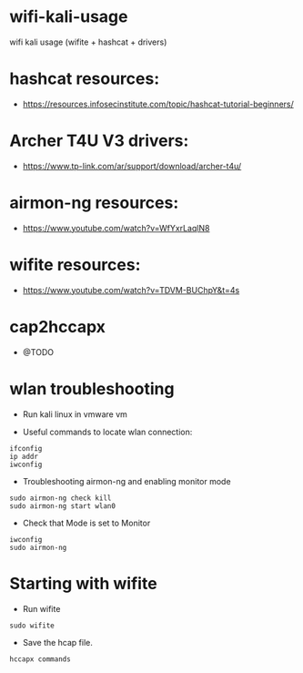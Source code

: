 # wifi-kali-usage
wifi kali usage (wifite + hashcat + drivers)

# hashcat resources:
- https://resources.infosecinstitute.com/topic/hashcat-tutorial-beginners/

# Archer T4U V3 drivers:
- https://www.tp-link.com/ar/support/download/archer-t4u/

# airmon-ng resources:
- https://www.youtube.com/watch?v=WfYxrLaqlN8

# wifite resources:
- https://www.youtube.com/watch?v=TDVM-BUChpY&t=4s

# cap2hccapx
- @TODO

# wlan troubleshooting
- Run kali linux in vmware vm

- Useful commands to locate wlan connection:
```
ifconfig
ip addr
iwconfig
```
- Troubleshooting airmon-ng and enabling monitor mode
```
sudo airmon-ng check kill
sudo airmon-ng start wlan0
```
- Check that Mode is set to Monitor
```
iwconfig
sudo airmon-ng
```

# Starting with wifite
- Run wifite
```
sudo wifite
```
- Save the hcap file.
```
hccapx commands
```
